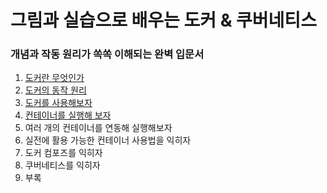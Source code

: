<h1>그림과 실습으로 배우는 도커 & 쿠버네티스</h1>
<h3>개념과 작동 원리가 쏙쏙 이해되는 완벽 입문서</h3>



1. [도커란 무엇인가](./chapter1_도커란무엇인가)
2. [도커의 동작 원리](./chapter2_도커의동작원리)
3. [도커를 사용해보자](./chapter3_도커를사용해보자)
4. [컨테이너를 실행해 보자](./chapter4_컨테이너를실행해보자)
5. 여러 개의 컨테이너를 연동해 실행해보자
6. 실전에 활용 가능한 컨테이너 사용법을 익히자
7. 도커 컴포즈를 익히자
8. 쿠버네티스를 익히자
9. 부록
